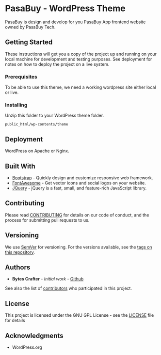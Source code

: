# PasaBuy - WordPress Theme

PasaBuy is design and develop for you PasaBuy App frontend website owned by PasaBuy Tech.

## Getting Started

These instructions will get you a copy of the project up and running on your local machine for development and testing purposes. See deployment for notes on how to deploy the project on a live system.

### Prerequisites

To be able to use this theme, we need a working wordpress site either local or live.

### Installing

Unzip this folder to your WordPress theme folder.
```
public_html/wp-contents/theme
```

## Deployment

WordPress on Apache or Nginx.

## Built With

* [Bootstrap](https://getbootstrap.com/) - Quickly design and customize responsive web framework.
* [FontAwesome](https://fontawesome.com/) - Get vector icons and social logos on your website.
* [JQuery](https://jquery.com/) - jQuery is a fast, small, and feature-rich JavaScript library.

## Contributing

Please read [CONTRIBUTING](CONTRIBUTING) for details on our code of conduct, and the process for submitting pull requests to us.

## Versioning

We use [SemVer](http://semver.org/) for versioning. For the versions available, see the [tags on this repository](https://github.com/BytesCrafter). 

## Authors

* **Bytes Crafter** - *Initial work* - [Github](https://github.com/BytesCrafter/PasaBuy-Theme-WordPress.git)

See also the list of [contributors](https://github.com/BytesCrafter) who participated in this project.

## License

This project is licensed under the GNU GPL License - see the [LICENSE](LICENSE) file for details

## Acknowledgments

* WordPress.org